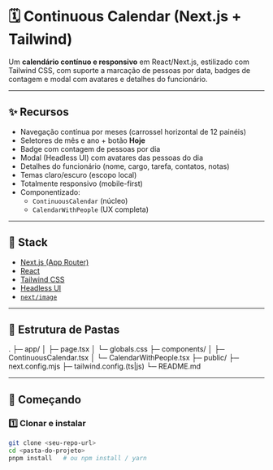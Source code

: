 # 🗓️ Continuous Calendar (Next.js + Tailwind)

Um **calendário contínuo e responsivo** em React/Next.js, estilizado com Tailwind CSS, com suporte a marcação de pessoas por data, badges de contagem e modal com avatares e detalhes do funcionário.

---

## ✨ Recursos

- Navegação contínua por meses (carrossel horizontal de 12 painéis)
- Seletores de mês e ano + botão **Hoje**
- Badge com contagem de pessoas por dia
- Modal (Headless UI) com avatares das pessoas do dia
- Detalhes do funcionário (nome, cargo, tarefa, contatos, notas)
- Temas claro/escuro (escopo local)
- Totalmente responsivo (mobile-first)
- Componentizado:
  - `ContinuousCalendar` (núcleo)
  - `CalendarWithPeople` (UX completa)

---

## 🧱 Stack

- [Next.js (App Router)](https://nextjs.org/docs/app)
- [React](https://react.dev/)
- [Tailwind CSS](https://tailwindcss.com/)
- [Headless UI](https://headlessui.com/)
- [`next/image`](https://nextjs.org/docs/api-reference/next/image)

---

## 📁 Estrutura de Pastas

.
├─ app/
│ ├─ page.tsx
│ └─ globals.css
├─ components/
│ ├─ ContinuousCalendar.tsx
│ └─ CalendarWithPeople.tsx
├─ public/
├─ next.config.mjs
├─ tailwind.config.(ts|js)
└─ README.md

---

## 🚀 Começando

### 1️⃣ Clonar e instalar

```bash
git clone <seu-repo-url>
cd <pasta-do-projeto>
pnpm install   # ou npm install / yarn


